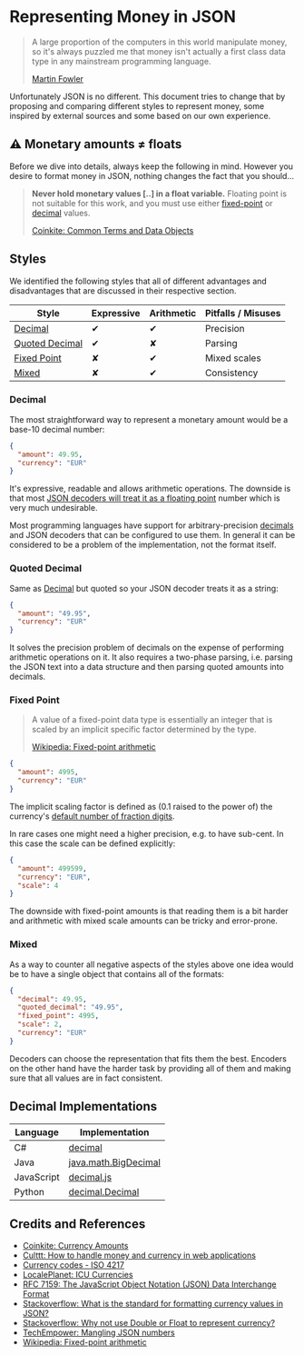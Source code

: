 # Representing Money in JSON

> A large proportion of the computers in this world manipulate money, so it's always puzzled me that money isn't actually a first class data type in any mainstream programming language.
>
> [Martin Fowler](https://martinfowler.com/eaaCatalog/money.html)

Unfortunately JSON is no different. This document tries to change that by proposing and comparing different styles to represent money, some inspired by external sources and some based on our own experience.

## ⚠️ Monetary amounts ≠ floats

Before we dive into details, always keep the following in mind. However you desire to format money in JSON, nothing changes the fact that you should...

> **Never hold monetary values [..] in a float variable.** Floating point is not suitable for this work, and you must use either [fixed-point](#fixed-point) or [decimal](#decimal) values.
>  
> [Coinkite: Common Terms and Data Objects](https://web.archive.org/web/20150924073850/https://docs.coinkite.com/api/common.html)

## Styles

We identified the following styles that all of different advantages and disadvantages that are discussed in their respective section.

| Style                              | Expressive | Arithmetic | Pitfalls / Misuses |
|------------------------------------|------------|------------|--------------------|
| [Decimal](#decimal)                | ✔          | ✔          | Precision          |
| [Quoted Decimal](#quoted-decimal)  | ✔          | ✘          | Parsing            |
| [Fixed Point](#fixed-point)        | ✘          | ✔          | Mixed scales       |
| [Mixed](#mixed)                    | ✘          | ✔          | Consistency        |

### Decimal

The most straightforward way to represent a monetary amount would be a base-10 decimal number:

```json
{
  "amount": 49.95,
  "currency": "EUR"
}
```

It's expressive, readable and allows arithmetic operations. The downside is that most [JSON decoders will treat it as a floating point](https://tools.ietf.org/html/rfc7159#section-6) number which is very much undesirable.

Most programming languages have support for arbitrary-precision [decimals](#decimal-implementations) and JSON decoders that can be configured to use them. In general it can be considered to be a problem of the implementation, not the format itself.

### Quoted Decimal

Same as  [Decimal](#decimal) but quoted so your JSON decoder treats it as a string:

```json
{
  "amount": "49.95",
  "currency": "EUR"
}
```

It solves the precision problem of decimals on the expense of performing arithmetic operations on it. It also requires a two-phase parsing, i.e. parsing the JSON text into a data structure and then parsing quoted amounts into decimals.

### Fixed Point

> A value of a fixed-point data type is essentially an integer that is scaled by an implicit specific factor determined by the type.
>
> [Wikipedia: Fixed-point arithmetic](https://en.wikipedia.org/wiki/Fixed-point_arithmetic)

```json
{
  "amount": 4995,
  "currency": "EUR"
}
```

The implicit scaling factor is defined as (0.1 raised to the power of) the currency's [default number of fraction digits](http://www.localeplanet.com/icu/currency.html).
 
In rare cases one might need a higher precision, e.g. to have sub-cent. In this case the scale can be defined explicitly:

```json
{
  "amount": 499599,
  "currency": "EUR",
  "scale": 4
}
```

The downside with fixed-point amounts is that reading them is a bit harder and arithmetic with mixed scale amounts can be tricky and error-prone. 

### Mixed

As a way to counter all negative aspects of the styles above one idea would be to have a single object that contains all of the formats:

```json
{
  "decimal": 49.95,
  "quoted_decimal": "49.95",
  "fixed_point": 4995,
  "scale": 2,
  "currency": "EUR"
}
```

Decoders can choose the representation that fits them the best. Encoders on the other hand have the harder task by providing all of them and making sure that all values are in fact consistent.

## Decimal Implementations

| Language   | Implementation                                                                              |
|------------|---------------------------------------------------------------------------------------------|
| C#         | [decimal](https://msdn.microsoft.com/en-us/library/364x0z75.aspx)                           |
| Java       | [java.math.BigDecimal](https://docs.oracle.com/javase/8/docs/api/java/math/BigDecimal.html) |
| JavaScript | [decimal.js](https://github.com/MikeMcl/decimal.js/)                                        |
| Python     | [decimal.Decimal](https://docs.python.org/2/library/decimal.html)                           |

## Credits and References

- [Coinkite: Currency Amounts](https://web.archive.org/web/20150924073850/https://docs.coinkite.com/api/common.html#currency-amounts)
- [Culttt: How to handle money and currency in web applications](http://culttt.com/2014/05/28/handle-money-currency-web-applications/)
- [Currency codes - ISO 4217](https://www.iso.org/iso-4217-currency-codes.html)
- [LocalePlanet: ICU Currencies](http://www.localeplanet.com/icu/currency.html)
- [RFC 7159:  The JavaScript Object Notation (JSON) Data Interchange Format](https://tools.ietf.org/html/rfc7159#section-6)
- [Stackoverflow: What is the standard for formatting currency values in JSON?](http://stackoverflow.com/questions/30249406/what-is-the-standard-for-formatting-currency-values-in-json)
- [Stackoverflow: Why not use Double or Float to represent currency?](http://stackoverflow.com/questions/3730019/why-not-use-double-or-float-to-represent-currency/3730040#3730040)
- [TechEmpower: Mangling JSON numbers](https://www.techempower.com/blog/2016/07/05/mangling-json-numbers/)
- [Wikipedia: Fixed-point arithmetic](https://en.wikipedia.org/wiki/Fixed-point_arithmetic)
